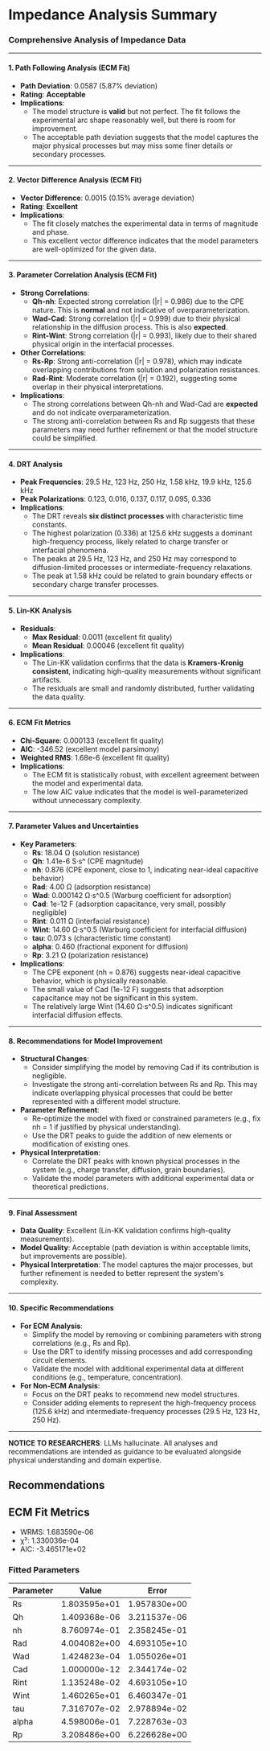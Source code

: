 # Impedance Analysis Summary

### Comprehensive Analysis of Impedance Data

---

#### **1. Path Following Analysis (ECM Fit)**
- **Path Deviation**: 0.0587 (5.87% deviation)
- **Rating**: **Acceptable**
- **Implications**:
  - The model structure is **valid** but not perfect. The fit follows the experimental arc shape reasonably well, but there is room for improvement.
  - The acceptable path deviation suggests that the model captures the major physical processes but may miss some finer details or secondary processes.

---

#### **2. Vector Difference Analysis (ECM Fit)**
- **Vector Difference**: 0.0015 (0.15% average deviation)
- **Rating**: **Excellent**
- **Implications**:
  - The fit closely matches the experimental data in terms of magnitude and phase.
  - This excellent vector difference indicates that the model parameters are well-optimized for the given data.

---

#### **3. Parameter Correlation Analysis (ECM Fit)**
- **Strong Correlations**:
  - **Qh-nh**: Expected strong correlation (|r| = 0.986) due to the CPE nature. This is **normal** and not indicative of overparameterization.
  - **Wad-Cad**: Strong correlation (|r| = 0.999) due to their physical relationship in the diffusion process. This is also **expected**.
  - **Rint-Wint**: Strong correlation (|r| = 0.993), likely due to their shared physical origin in the interfacial processes.
- **Other Correlations**:
  - **Rs-Rp**: Strong anti-correlation (|r| = 0.978), which may indicate overlapping contributions from solution and polarization resistances.
  - **Rad-Rint**: Moderate correlation (|r| = 0.192), suggesting some overlap in their physical interpretations.
- **Implications**:
  - The strong correlations between Qh-nh and Wad-Cad are **expected** and do not indicate overparameterization.
  - The strong anti-correlation between Rs and Rp suggests that these parameters may need further refinement or that the model structure could be simplified.

---

#### **4. DRT Analysis**
- **Peak Frequencies**: 29.5 Hz, 123 Hz, 250 Hz, 1.58 kHz, 19.9 kHz, 125.6 kHz
- **Peak Polarizations**: 0.123, 0.016, 0.137, 0.117, 0.095, 0.336
- **Implications**:
  - The DRT reveals **six distinct processes** with characteristic time constants.
  - The highest polarization (0.336) at 125.6 kHz suggests a dominant high-frequency process, likely related to charge transfer or interfacial phenomena.
  - The peaks at 29.5 Hz, 123 Hz, and 250 Hz may correspond to diffusion-limited processes or intermediate-frequency relaxations.
  - The peak at 1.58 kHz could be related to grain boundary effects or secondary charge transfer processes.

---

#### **5. Lin-KK Analysis**
- **Residuals**:
  - **Max Residual**: 0.0011 (excellent fit quality)
  - **Mean Residual**: 0.00046 (excellent fit quality)
- **Implications**:
  - The Lin-KK validation confirms that the data is **Kramers-Kronig consistent**, indicating high-quality measurements without significant artifacts.
  - The residuals are small and randomly distributed, further validating the data quality.

---

#### **6. ECM Fit Metrics**
- **Chi-Square**: 0.000133 (excellent fit quality)
- **AIC**: -346.52 (excellent model parsimony)
- **Weighted RMS**: 1.68e-6 (excellent fit quality)
- **Implications**:
  - The ECM fit is statistically robust, with excellent agreement between the model and experimental data.
  - The low AIC value indicates that the model is well-parameterized without unnecessary complexity.

---

#### **7. Parameter Values and Uncertainties**
- **Key Parameters**:
  - **Rs**: 18.04 Ω (solution resistance)
  - **Qh**: 1.41e-6 S·sⁿ (CPE magnitude)
  - **nh**: 0.876 (CPE exponent, close to 1, indicating near-ideal capacitive behavior)
  - **Rad**: 4.00 Ω (adsorption resistance)
  - **Wad**: 0.000142 Ω·s^0.5 (Warburg coefficient for adsorption)
  - **Cad**: 1e-12 F (adsorption capacitance, very small, possibly negligible)
  - **Rint**: 0.011 Ω (interfacial resistance)
  - **Wint**: 14.60 Ω·s^0.5 (Warburg coefficient for interfacial diffusion)
  - **tau**: 0.073 s (characteristic time constant)
  - **alpha**: 0.460 (fractional exponent for diffusion)
  - **Rp**: 3.21 Ω (polarization resistance)
- **Implications**:
  - The CPE exponent (nh = 0.876) suggests near-ideal capacitive behavior, which is physically reasonable.
  - The small value of Cad (1e-12 F) suggests that adsorption capacitance may not be significant in this system.
  - The relatively large Wint (14.60 Ω·s^0.5) indicates significant interfacial diffusion effects.

---

#### **8. Recommendations for Model Improvement**
- **Structural Changes**:
  - Consider simplifying the model by removing Cad if its contribution is negligible.
  - Investigate the strong anti-correlation between Rs and Rp. This may indicate overlapping physical processes that could be better represented with a different model structure.
- **Parameter Refinement**:
  - Re-optimize the model with fixed or constrained parameters (e.g., fix nh = 1 if justified by physical understanding).
  - Use the DRT peaks to guide the addition of new elements or modification of existing ones.
- **Physical Interpretation**:
  - Correlate the DRT peaks with known physical processes in the system (e.g., charge transfer, diffusion, grain boundaries).
  - Validate the model parameters with additional experimental data or theoretical predictions.

---

#### **9. Final Assessment**
- **Data Quality**: Excellent (Lin-KK validation confirms high-quality measurements).
- **Model Quality**: Acceptable (path deviation is within acceptable limits, but improvements are possible).
- **Physical Interpretation**: The model captures the major processes, but further refinement is needed to better represent the system's complexity.

---

#### **10. Specific Recommendations**
- **For ECM Analysis**:
  - Simplify the model by removing or combining parameters with strong correlations (e.g., Rs and Rp).
  - Use the DRT to identify missing processes and add corresponding circuit elements.
  - Validate the model with additional experimental data at different conditions (e.g., temperature, concentration).
- **For Non-ECM Analysis**:
  - Focus on the DRT peaks to recommend new model structures.
  - Consider adding elements to represent the high-frequency process (125.6 kHz) and intermediate-frequency processes (29.5 Hz, 123 Hz, 250 Hz).

---

**NOTICE TO RESEARCHERS**: LLMs hallucinate. All analyses and recommendations are intended as guidance to be evaluated alongside physical understanding and domain expertise.

## Recommendations


## ECM Fit Metrics

* WRMS: 1.683590e-06
* χ²: 1.330036e-04
* AIC: -3.465171e+02

### Fitted Parameters

| Parameter | Value | Error |
|-----------|--------|--------|
| Rs | 1.803595e+01 | 1.957830e+00 |
| Qh | 1.409368e-06 | 3.211537e-06 |
| nh | 8.760974e-01 | 2.358245e-01 |
| Rad | 4.004082e+00 | 4.693105e+10 |
| Wad | 1.424823e-04 | 1.055026e+01 |
| Cad | 1.000000e-12 | 2.344174e-02 |
| Rint | 1.135248e-02 | 4.693105e+10 |
| Wint | 1.460265e+01 | 6.460347e-01 |
| tau | 7.316707e-02 | 2.978894e-02 |
| alpha | 4.598006e-01 | 7.228763e-03 |
| Rp | 3.208486e+00 | 6.226628e+00 |
